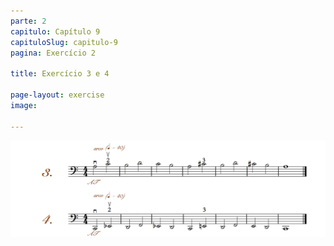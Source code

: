 ```yaml
---
parte: 2
capitulo: Capítulo 9
capituloSlug: capitulo-9
pagina: Exercício 2

title: Exercício 3 e 4

page-layout: exercise
image:

---
```


<img src="/assets/graphics/content/2_2_1_1_2.png"/>
